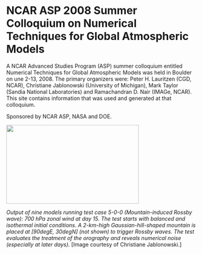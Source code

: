 <h1 class="title">NCAR ASP 2008 Summer Colloquium on Numerical Techniques for Global Atmospheric Models</h1>

<div id="cog_post_body">
    <div id="cog_post_body">
        <p>
	A NCAR Advanced Studies Program (ASP) summer colloquium entitled Numerical Techniques for Global Atmospheric Models was held in Boulder on une 2-13, 2008. The primary organizers were: Peter H. Lauritzen (CGD, NCAR), Christiane Jablonowski (University of Michigan), Mark Taylor (Sandia National Laboratories) and Ramachandran D. Nair (IMAGe, NCAR).&nbsp; This site contains information that was used and generated at that colloquium.</p>
<p>
	Sponsored by NCAR ASP, NASA and DOE.</p>
<p>
	<img alt="" src="/site_media/projects/dycore-2008/image_1310_dycore.jpg" style="width: 350px; height: 208px;" /></p>
<p style="text-align: left;">
	<em>Output of nine models running test case 5-0-0 (Mountain-induced Rossby wave): 700 hPa zonal wind at day 15. The test starts with balanced and isothermal initial conditions. A 2-km-high Gaussian-hill-shaped mountain is placed at [90degE, 30degN] (not shown) to trigger Rossby waves. The test evaluates the treatment of the orography and reveals numerical noise (especially at later days).</em> [Image courtesy of Christiane Jablonowski.]</p>

</div> <!--// end div id=cog_post_body //-->
